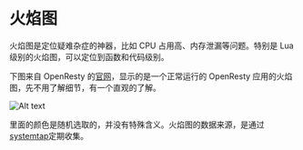 # 火焰图

火焰图是定位疑难杂症的神器，比如 CPU 占用高、内存泄漏等问题。特别是 Lua 级别的火焰图，可以定位到函数和代码级别。

下图来自 OpenResty 的[官网](http://openresty.org/download/user-flamegraph.svg)，显示的是一个正常运行的 OpenResty 应用的火焰图，先不用了解细节，有一个直观的了解。

![Alt text](http://openresty.org/download/user-flamegraph.svg)

里面的颜色是随机选取的，并没有特殊含义。火焰图的数据来源，是通过[systemtap](https://sourceware.org/systemtap/)定期收集。
